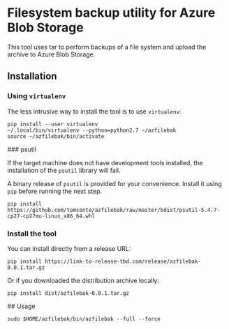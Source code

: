 # Filesystem backup utility for Azure Blob Storage

This tool uses tar to perform backups of a file system and upload the archive to Azure Blob Storage.

## Installation

### Using `virtualenv`

The less intrusive way to install the tool is to use `virtualenv`:

```shell
pip install --user virtualenv
~/.local/bin/virtualenv --python=python2.7 ~/azfilebak
source ~/azfilebak/bin/activate
```

### psutil

If the target machine does not have development tools installed, the installation of the `psutil` library will fail.

A binary release of `psutil` is provided for your convenience. Install it using `pip` before running the next step.

```
pip install https://github.com/tomconte/azfilebak/raw/master/bdist/psutil-5.4.7-cp27-cp27mu-linux_x86_64.whl
```

### Install the tool

You can install directly from a release URL:

```
pip install https://link-to-release-tbd.com/release/azfilebak-0.0.1.tar.gz
```

Or if you downloaded the distribution archive locally:

```
pip install dist/azfilebak-0.0.1.tar.gz
```

## Usage

```
sudo $HOME/azfilebak/bin/azfilebak --full --force
```
